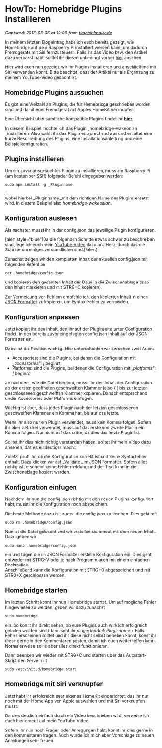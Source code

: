 # HowTo: Homebridge Plugins installieren

_Captured: 2017-05-06 at 10:09 from [timobihlmaier.de](https://timobihlmaier.de/homebridge-plugins-installieren/)_

In meinem letzten Blogeintrag habe ich euch bereits gezeigt, wie Homebridge auf dem Raspberry Pi installiert werden kann, um dadurch Fremdgerate mit Siri fernzusteuern. Falls ihr das Video bzw. den Artikel dazu verpasst habt, solltet ihr diesen unbedingt vorher [hier](https://timobihlmaier.de/homebridge-auf-einem-raspberry-pi-installieren/) ansehen.

Hier wird euch nun gezeigt, wir ihr Plugins installieren und anschließend mit Siri verwenden konnt. Bitte beachtet, dass der Artikel nur als Erganzung zu meinem YouTube-Video gedacht ist.

## Homebridge Plugins aussuchen

Es gibt eine Vielzahl an Plugins, die fur Homebridge geschrieben worden sind und damit euer Fremdgerat mit Apples HomeKit verknupfen.

Eine Übersicht uber samtliche kompatible Plugins findet ihr **[hier](https://timobihlmaier.de/?r=https://www.npmjs.com/browse/keyword/homebridge-plugin)**.

In diesem Beispiel mochte ich das Plugin _homebridge-wakeonlan _installieren. Also wahlt ihr das Plugin entsprechend aus und erhaltet eine kurze Beschreibung des Plugins, eine Installationsanleitung und eine Beispielkonfiguration.

## Plugins installieren

Um ein zuvor ausgesuchtes Plugin zu installieren, muss am Raspberry Pi (am besten per SSH) folgender Befehl eingegeben werden:
    
    
    sudo npm install -g _Pluginname
    _

wobei hierbei _Pluginname _mit dem richtigen Name des Plugins ersetzt wird. In diesem Beispiel also _homebridge-wakeonlan_.

## Konfiguration auslesen

Als nachsten musst ihr in der config.json das jeweilige Plugin konfigurieren.

[alert style="blue"]Da die folgenden Schritte etwas schwer zu beschreiben sind, lege ich euch mein [YouTube-Video](https://youtu.be/Mig0x5MUloI) dazu ans Herz, durch das die Schritte um einiges verstandlicher sind.[/alert]

Zunachst zeigen wir den kompletten Inhalt der aktuellen config.json mit folgenden Befehl an
    
    
    cat .homebridge/config.json
    

und kopieren den gesamten Inhalt der Datei in die Zwischenablage (also den Inhalt markieren und mit STRG+C kopieren).

Zur Vermeidung von Fehlern empfehle ich, den kopierten Inhalt in einen [JSON Formatter](https://timobihlmaier.de/?r=https://jsonformatter.curiousconcept.com/) zu kopieren, um Syntax-Fehler zu vermeiden.

## Konfiguration anpassen

Jetzt kopiert ihr den Inhalt, den ihr auf der Pluginseite unter Configuration findet, in den bereits zuvor eingefugten config.json Inhalt auf der JSON Formatter ein.

Dabei ist die Position wichtig. Hier unterscheiden wir zwischen zwei Arten:

  * Accessories: sind die Plugins, bei denen die Configuration mit _„accessories": [_ beginnt
  * Platforms: sind die Plugins, bei denen die Configuration mit _„platforms": [_ beginnt

Je nachdem, wie die Datei beginnt, musst ihr den Inhalt der Configuration ab der ersten geoffneten geschweiften Klammer (also { ) bis zur letzten geschlossenen geschweiften Klammer kopieren. Danach entsprechend under Accessories oder Platforms einfugen.

Wichtig ist aber, dass jedes Plugin nach der letzten geschlossenen geschweiften Klammer ein Komma hat, bis auf das letzte.

Wenn ihr also nur ein Plugin verwendet, muss kein Komma folgen. Sofern ihr aber z.B. drei verwendet, muss auf das erste und zweite Plugin ein Komma folgen. Nur nicht auf das dritte, da dies das letzte Plugin ist.

Solltet ihr dies nicht richtig verstanden haben, solltet ihr mein Video dazu ansehen, das es eindeutiger macht.

Zuletzt pruft ihr, ob die Konfiguration korrekt ist und keine Syntaxfehler enthalt. Dazu klicken wir auf _Validate _im JSON Formatter. Sofern alles richtig ist, erscheint keine Fehlermeldung und der Text kann in die Zwischenablage kopiert werden.

## Konfiguration einfugen

Nachdem ihr nun die config.json richtig mit den neuen Plugins konfiguriert habt, musst ihr die Konfiguration noch abspeichern.

Die beste Methode dazu ist, zuerst die config.json zu loschen. Dies geht mit
    
    
    sudo rm .homebridge/config.json
    

Nun ist die Datei geloscht und wir erstellen sie erneut mit dem neuen Inhalt. Dazu geben wir
    
    
    sudo nano .homebridge/config.json
    

ein und fugen die im JSON Formatter erstelle Konfiguration ein. Dies geht entweder mit STRG+V oder je nach Programm auch mit einem einfachen Rechtsklick.  
Anschließend kann die Konfiguration mit STRG+O abgespeichert und mit STRG+X geschlossen werden.

## Homebridge starten

Im letzten Schritt konnt ihr nun Homebridge startet. Um auf mogliche Fehler hingewiesen zu werden, geben wir dazu zunachst
    
    
    sudo homebridge
    

ein. So konnt ihr direkt sehen, ob eure Plugins auch wirklich erfolgreich geladen worden sind (dann seht ihr _plugin loaded: Pluginname_ ). Falls Fehler erscheinen solltet und ihr diese nicht selbst beheben konnt, konnt ihr diese gerne in den Kommentaren posten, damit ich euch weiterhelfen kann. Normalerweise sollte aber alles direkt funktionieren.

Dann beenden wir wieder mit STRG+C und starten uber das Autostart-Skript den Server mit
    
    
    sudo /etc/init.d/homebridge start
    

## Homebridge mit Siri verknupfen

Jetzt habt ihr erfolgreich euer eigenes HomeKit eingerichtet, das ihr nur noch mit der Home-App von Apple auswahlen und mit Siri verknupfen musst.

Da dies deutlich einfach durch ein Video beschrieben wird, verweise ich euch hier erneut auf mein YouTube-Video.

Sofern ihr nun noch Fragen oder Anregungen habt, konnt ihr dies gerne in den Kommentaren fragen. Auch wurde ich mich uber Vorschlage zu neuen Anleitungen sehr freuen.

